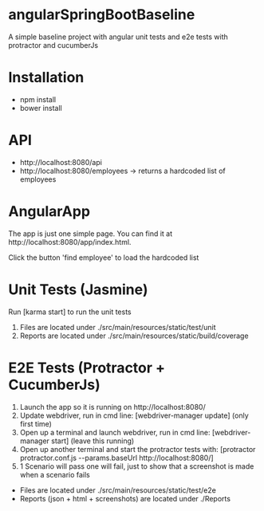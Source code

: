 # angularSpringBootBaseline
A simple baseline project with angular unit tests and e2e tests with protractor and cucumberJs

# Installation
- npm install
- bower install

# API
- http://localhost:8080/api
- http://localhost:8080/employees -> returns a hardcoded list of employees

# AngularApp
The app is just one simple page. You can find it at http://localhost:8080/app/index.html.

Click the button 'find employee' to load the hardcoded list

# Unit Tests (Jasmine)
Run [karma start] to run the unit tests

1. Files are located under ./src/main/resources/static/test/unit
1. Reports are located under ./src/main/resources/static/build/coverage

# E2E Tests (Protractor + CucumberJs)
1. Launch the app so it is running on http://localhost:8080/
1. Update webdriver, run in cmd line: [webdriver-manager update] (only first time)
1. Open up a terminal and launch webdriver, run in cmd line: [webdriver-manager start]  (leave this running)
1. Open up another terminal and start the protractor tests with: [protractor protractor.conf.js --params.baseUrl http://localhost:8080/]
1. 1 Scenario will pass one will fail, just to show that a screenshot is made when a scenario fails 

- Files are located under ./src/main/resources/static/test/e2e
- Reports (json + html + screenshots) are located under ./Reports


